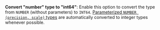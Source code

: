 **Convert "number" type to "int64"**: Enable this option to convert the type from `NUMBER` (without parameters) to `INT64`. [Parameterized `NUMBER (precision, scale)` types](https://docs.oracle.com/cd/B28359_01/server.111/b28318/datatype.htm#CNCPT1832) are automatically converted to integer types whenever possible.
